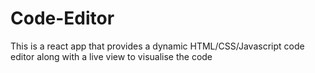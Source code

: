 # Code-Editor
This is a react app that provides a dynamic HTML/CSS/Javascript code editor along with a live view to visualise the code
